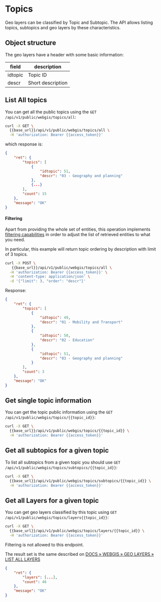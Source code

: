 # Topics

Geo layers can be classified by Topic and Subtopic. The API allows listing topics, subtopics and geo layers by these characteristics. 

## Object structure

The geo layers have a header with some basic information: 

|  field | description   |
|---|---|
| idtopic  | Topic ID   |
| descr | Short description  |



## List All topics

You can get all the public topics using the `GET /api/v1/public/webgis/topics/all`:

```bash
curl -X GET \
  {{base_url}}/api/v1/public/webgis/topics/all \
  -H 'authorization: Bearer {{access_token}}'
```

which response is: 


```json
{
    "ret": {
        "topics": [
            {
                "idtopic": 51,
                "descr": "03 - Geography and planning"
            },
            {...}
        ],
        "count": 15
    },
    "message": "OK"
}
```

#### Filtering 

Apart from providing the whole set of entities, this operation implements [filtering capabilities](https://we4city-api-docs.readthedocs.io/en/latest/advanced-filtering/index.html) in order to adjust the list of retrieved entities to what you need.

In particular, this example will return topic ordering by description with limit of 3 topics.


```bash
curl -X POST \
   {{base_url}}/api/v1/public/webgis/topics/all \
  -H 'authorization: Bearer {{access_token}}' \
  -H 'content-type: application/json' \
  -d '{"limit": 3, "order": "descr"}'
```

Response:
```json
{
    "ret": {
        "topics": [
            {
                "idtopic": 49,
                "descr": "01 - Mobility and Transport"
            },
            {
                "idtopic": 50,
                "descr": "02 - Education"
            },
            {
                "idtopic": 51,
                "descr": "03 - Geography and planning"
            }
        ],
        "count": 3
    },
    "message": "OK"
}
```


## Get single topic information

You can get the topic public information using the `GET /api/v1/public/webgis/topics/{{topic_id}}`:

```bash
curl -X GET \
  {{base_url}}/api/v1/public/webgis/topics/{{topic_id}} \
  -H 'authorization: Bearer {{access_token}}' 
```


## Get all subtopics for a given topic
To list all subtopics from a given topic you should use `GET /api/v1/public/webgis/topics/subtopics/{{topic_id}}`:

```bash
curl -X GET \
  {{base_url}}/api/v1/public/webgis/topics/subtopics/{{topic_id}} \
  -H 'authorization: Bearer {{access_token}}' 
```




## Get all Layers for a given topic



You can get geo layers classified by this topic using `GET /api/v1/public/webgis/topics/layers{{topic_id}}`:

```bash
curl -X GET \
  {{base_url}}/api/v1/public/webgis/topics/layers/{{topic_id}} \
  -H 'authorization: Bearer {{access_token}}' 
```

Filtering is not allowed to this endpoint.

The result set is the same described on [DOCS » WEBGIS » GEO LAYERS » LIST ALL LAYERS](https://we4city-api-docs.readthedocs.io/en/latest/api/Webgis/Layers/index.html#list-all-layers)
```json
{
    "ret": {
        "layers": [...],
        "count": 46
    },
    "message": "OK"
}
```
